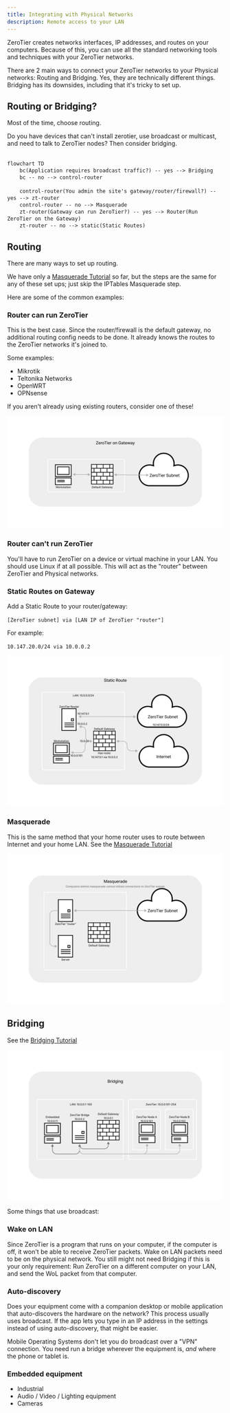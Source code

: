 ```yaml
---
title: Integrating with Physical Networks
description: Remote access to your LAN
---
```


ZeroTier creates networks interfaces, IP addresses, and routes on your computers. Because of this, you can use all the standard networking tools and techniques with your ZeroTier networks.

There are 2 main ways to connect your ZeroTier networks to your Physical networks: Routing and Bridging. Yes, they are technically different things. Bridging has its downsides, including that it's tricky to set up.

## Routing or Bridging?

Most of the time, choose routing.

Do you have devices that can't install zerotier, use broadcast or multicast, and need to talk to ZeroTier nodes? Then consider bridging.

```mermaid

flowchart TD
    bc(Application requires broadcast traffic?) -- yes --> Bridging
    bc -- no --> control-router

    control-router(You admin the site's gateway/router/firewall?) -- yes --> zt-router
    control-router -- no --> Masquerade
    zt-router(Gateway can run ZeroTier?) -- yes --> Router(Run ZeroTier on the Gateway)
    zt-router -- no --> static(Static Routes)

```

## Routing

There are many ways to set up routing.

We have only a [Masquerade Tutorial](./route-between-phys-and-virt) so far, but the steps are the same for any of these set ups; just skip the IPTables Masquerade step.

Here are some of the common examples:

### Router can run ZeroTier

This is the best case. Since the router/firewall is the default gateway, no additional routing config needs to be done. It already knows the routes to the ZeroTier networks it's joined to.

Some examples:

- Mikrotik
- Teltonika Networks
- OpenWRT
- OPNsense

If you aren't already using existing routers, consider one of these!

![default gateway](./images/integrating-gateway.png)

### Router can't run ZeroTier

You'll have to run ZeroTier on a device or virtual machine in your LAN. You should use Linux if at all possible. This will act as the "router" between ZeroTier and Physical networks.

### Static Routes on Gateway

Add a Static Route to your router/gateway:

`[ZeroTier subnet] via [LAN IP of ZeroTier "router"]`

For example:

`10.147.20.0/24 via 10.0.0.2`

![default gateway](./images/integrating-static.png)

### Masquerade

This is the same method that your home router uses to route between Internet and your home LAN.
See the [Masquerade Tutorial](route-between-phys-and-virt)

![default gateway](./images/integrating-masquerade.png)

## Bridging

See the [Bridging Tutorial](./bridging)

![default gateway](./images/integrating-bridging.png)

Some things that use broadcast:

### Wake on LAN

Since ZeroTier is a program that runs on your computer, if the computer is off, it won't be able to receive ZeroTier packets. Wake on LAN packets need to be on the physical network.
You still might not need Bridging if this is your only requirement: Run ZeroTier on a different computer on your LAN, and send the WoL packet from that computer.

### Auto-discovery

Does your equipment come with a companion desktop or mobile application that auto-discovers the hardware on the network? This process usually uses broadcast.
If the app lets you type in an IP address in the settings instead of using auto-discovery, that might be easier.

Mobile Operating Systems don't let you do broadcast over a "VPN" connection. You need run a bridge wherever the equipment is, _and_ where the phone or tablet is.

### Embedded equipment

- Industrial
- Audio / Video / Lighting equipment
- Cameras
